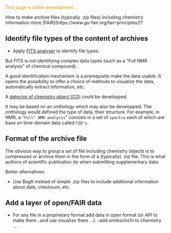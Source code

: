 
<p style="color:#CC9900">This page is under development...</p>
How to make archive files (typically .zip files) including chemistry information more [FAIR](https://www.go-fair.org/fair-principles/)?

## Identify file types of the content of archives
- Apply [FITS analyser](https://projects.iq.harvard.edu/fits) to identify file types.

But FITS is not identifying complex data types (such as a "Full NMR analysis" of chemical compound). 

A good identification mechanism is a prerequisite make the data usable. It opens the possibility to offer a choice of methods to visualize the data, automatically extract information, etc. 

A [detector of chemistry object (CO)](chemisty_object_detector.md) could be developped.

It may be based on an onthology which may also be developped. The onthology would defined the type of data, their structure. For example, in NMR, a `"Full" NMR analysis`" consists in a set of `spectra` each of which are base on time-domain data called `FID's`.

## Format of the archive file
The obvious way to group a set of file including chemistry objects is to compressed or archive them in the form of a (typically) .zip file. This is what authors of scientific publication do when submitting supplementary data.

Better alternatives:
- Use BagIt instead of simple .zip files to include additional information about date, checksum, etc.


## Add a layer of open/FAIR data 
- For any file in a proprietary format add data in open format (or API to make them...and use visualize them ...).
-add smiles/inchi to chemistry ...
